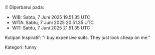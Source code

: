 ⏰ Diperbarui pada:
- WIB: Sabtu, 7 Juni 2025 19.51.35 UTC
- WITA: Sabtu, 7 Juni 2025 20.51.35 UTC
- WIT: Sabtu, 7 Juni 2025 21.51.35 UTC

Kutipan Inspiratif:
"I buy expensive suits. They just look cheap on me."


Kategori: funny

